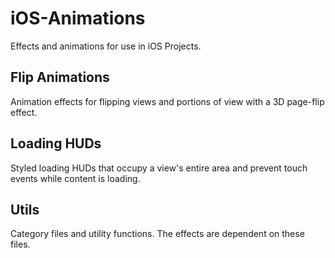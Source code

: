 iOS-Animations
==============

Effects and animations for use in iOS Projects.

## Flip Animations

Animation effects for flipping views and portions of view with a 3D page-flip effect.

## Loading HUDs

Styled loading HUDs that occupy a view's entire area and prevent touch events while content is loading.

## Utils

Category files and utility functions. The effects are dependent on these files.
